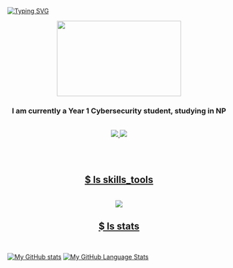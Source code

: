 [![Typing SVG](https://readme-typing-svg.demolab.com/?height=75&size=35&color=c1a9fc&duration=2750&lines=Hey+there!😉;I+am+Jun+Wei)](https://git.io/typing-svg)

<div align = "center">
  <img src="https://github.com/Tan-JunWei/Tan-JunWei/assets/154392299/fc88d3ee-d2ba-475b-8f4a-9c6bb814059b" width = "280" height = "170">
</div>

<h3 align = "center">I am currently a Year 1 Cybersecurity student, studying in NP</h3></br>

<div align = "center">
  <a href="mailto:jwtan0402@gmail.com">
    <img src="https://img.shields.io/badge/Gmail-D14836?style=for-the-badge&logo=gmail&logoColor=white">
  </a>
  <a href="www.linkedin.com/in/jun-wei-tan-d324/">
    <img src ="https://img.shields.io/badge/LinkedIn-0077B5?style=for-the-badge&logo=linkedin&logoColor=white"
  </a>
</div>
</br></br></br>

<h2 align = "center">$ ls skills_tools</h2></br>

<div align="center">
  <a href="https://skillicons.dev">
    <img src="https://skillicons.dev/icons?i=py,js,html,css,vscode,kali,ubuntu,linux,git,github,obsidian,figma,photoshop"
  </a>
</div>

<h2 align='center'>$ ls stats</h2></br>

[![My GitHub stats](https://github-readme-stats.vercel.app/api?username=tan-junwei&theme=material-palenight)](https://github-readme-stats.vercel.app/api?username=tan-junwei&theme=react) 
[![My GitHub Language Stats](https://github-readme-alpha-five.vercel.app/api/top-langs/?username=tan-junwei&theme=material-palenight)](https://github-readme-alpha-five.vercel.app/api/top-langs/?username=tan-junwei)
